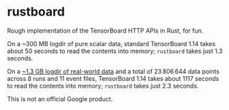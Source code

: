 # rustboard

Rough implementation of the TensorBoard HTTP APIs in Rust, for fun.

On a ~300 MB logdir of pure scalar data, standard TensorBoard 1.14 takes
about 50 seconds to read the contents into memory; `rustboard` takes
just 1.3 seconds.

On a [~1.3 GB logdir of real-world data][ds-user] and a total of
23 806 644 data points across 8 runs and 11 event files, TensorBoard
1.14 takes about 1117 seconds to read the contents into memory;
`rustboard` takes just 2.3 seconds.

This is not an official Google product.

[ds-user]: https://github.com/tensorflow/tensorboard/issues/766#issuecomment-524637583

